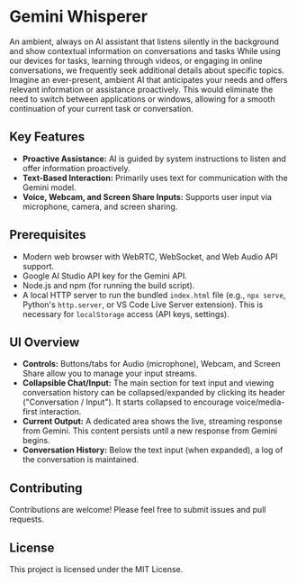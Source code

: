 # Gemini Whisperer

An ambient, always on AI assistant that listens silently in the background and show contextual information on conversations and tasks While using our devices for tasks, learning through videos, or engaging in online conversations, we frequently seek additional details about specific topics.
Imagine an ever-present, ambient AI that anticipates your needs and offers relevant information or assistance proactively.
This would eliminate the need to switch between applications or windows, allowing for a smooth continuation of your current task or conversation.


## Key Features

- **Proactive Assistance:** AI is guided by system instructions to listen and offer information proactively.
- **Text-Based Interaction:** Primarily uses text for communication with the Gemini model.
- **Voice, Webcam, and Screen Share Inputs:** Supports user input via microphone, camera, and screen sharing.

## Prerequisites

- Modern web browser with WebRTC, WebSocket, and Web Audio API support.
- Google AI Studio API key for the Gemini API.
- Node.js and npm (for running the build script).
- A local HTTP server to run the bundled `index.html` file (e.g., `npx serve`, Python's `http.server`, or VS Code Live Server extension). This is necessary for `localStorage` access (API keys, settings).

## UI Overview

- **Controls:** Buttons/tabs for Audio (microphone), Webcam, and Screen Share allow you to manage your input streams.
- **Collapsible Chat/Input:** The main section for text input and viewing conversation history can be collapsed/expanded by clicking its header ("Conversation / Input"). It starts collapsed to encourage voice/media-first interaction.
- **Current Output:** A dedicated area shows the live, streaming response from Gemini. This content persists until a new response from Gemini begins.
- **Conversation History:** Below the text input (when expanded), a log of the conversation is maintained.

## Contributing

Contributions are welcome! Please feel free to submit issues and pull requests.

## License

This project is licensed under the MIT License.
